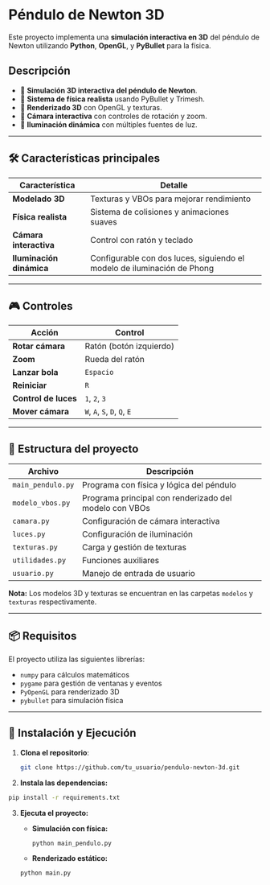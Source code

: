 # Péndulo de Newton 3D

Este proyecto implementa una **simulación interactiva en 3D** del péndulo de Newton utilizando **Python**, **OpenGL**, y **PyBullet** para la física.

## Descripción

- 🔹 **Simulación 3D interactiva del péndulo de Newton**.
- 🔹 **Sistema de física realista** usando PyBullet y Trimesh.
- 🔹 **Renderizado 3D** con OpenGL y texturas.
- 🔹 **Cámara interactiva** con controles de rotación y zoom.
- 🔹 **Iluminación dinámica** con múltiples fuentes de luz.

---

## 🛠️ **Características principales**

| Característica           | Detalle                                                                 |
| ------------------------ | ----------------------------------------------------------------------- |
| **Modelado 3D**          | Texturas y VBOs para mejorar rendimiento                                |
| **Física realista**      | Sistema de colisiones y animaciones suaves                              |
| **Cámara interactiva**   | Control con ratón y teclado                                             |
| **Iluminación dinámica** | Configurable con dos luces, siguiendo el modelo de iluminación de Phong |

---

## 🎮 **Controles**

| Acción               | Control                      |
| -------------------- | ---------------------------- |
| **Rotar cámara**     | Ratón (botón izquierdo)      |
| **Zoom**             | Rueda del ratón              |
| **Lanzar bola**      | `Espacio`                    |
| **Reiniciar**        | `R`                          |
| **Control de luces** | `1`, `2`, `3`                |
| **Mover cámara**     | `W`, `A`, `S`, `D`, `Q`, `E` |

---

## 📂 **Estructura del proyecto**

| Archivo           | Descripción                                            |
| ----------------- | ------------------------------------------------------ |
| `main_pendulo.py` | Programa con física y lógica del péndulo               |
| `modelo_vbos.py`  | Programa principal con renderizado del modelo con VBOs |
| `camara.py`       | Configuración de cámara interactiva                    |
| `luces.py`        | Configuración de iluminación                           |
| `texturas.py`     | Carga y gestión de texturas                            |
| `utilidades.py`   | Funciones auxiliares                                   |
| `usuario.py`      | Manejo de entrada de usuario                           |

**Nota:** Los modelos 3D y texturas se encuentran en las carpetas `modelos` y `texturas` respectivamente.

---

## 📦 **Requisitos**

El proyecto utiliza las siguientes librerías:

- `numpy` para cálculos matemáticos
- `pygame` para gestión de ventanas y eventos
- `PyOpenGL` para renderizado 3D
- `pybullet` para simulación física

---

## 🚀 **Instalación y Ejecución**

1. **Clona el repositorio**:
   ```bash
   git clone https://github.com/tu_usuario/pendulo-newton-3d.git
   ```
2. **Instala las dependencias:**

```bash
pip install -r requirements.txt
```

3. **Ejecuta el proyecto:**

   - **Simulación con física:**

     ```bash
     python main_pendulo.py
     ```

   - **Renderizado estático:**

   ```bash
   python main.py
   ```
